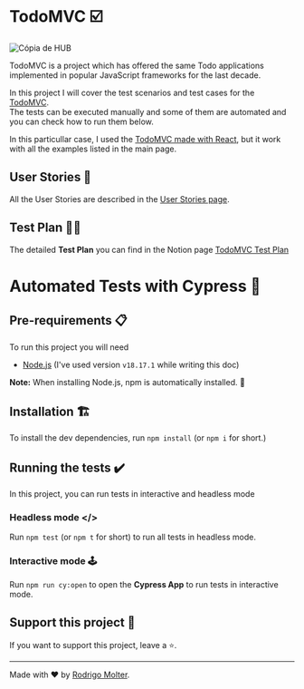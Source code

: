 # TodoMVC ☑️
![Cópia de HUB](https://github.com/rodrigomolter/TodoMVC/assets/57466763/1739b08e-087a-4cd8-8836-3ddf9c7cb192)

TodoMVC is a project which has offered the same Todo applications implemented in popular JavaScript frameworks for the last decade.

In this project I will cover the test scenarios and test cases for the [TodoMVC](https://todomvc.com).<br>
The tests can be executed manually and some of them are automated and you can check how to run them below.

In this particullar case, I used the [TodoMVC made with React](https://todomvc.com/examples/react/dist/), but it work with all the examples listed in the main page. 

## User Stories 👤
All the User Stories are described in the [User Stories page](https://dynamic-keeper-66c.notion.site/User-Stories-491da01d74b94342acdf5a1166315f24).

## Test Plan 👨‍🔬
The detailed **Test Plan** you can find in the Notion page
[TodoMVC Test Plan](https://dynamic-keeper-66c.notion.site/TodoMVC-32d7b72188dd445180511f338a19462c)

# Automated Tests with Cypress 🚀

## Pre-requirements 📋

To run this project you will need

- [Node.js](https://nodejs.org/en/) (I've used version `v18.17.1` while writing this doc)

**Note:** When installing Node.js, npm is automatically installed. 🚀

## Installation 🏗️

To install the dev dependencies, run `npm install` (or `npm i` for short.)

## Running the tests ✔️

In this project, you can run tests in interactive and headless mode

### Headless mode </>

Run `npm test` (or `npm t` for short) to run all tests in headless mode.

### Interactive mode 🕹️

Run `npm run cy:open` to open the __Cypress App__ to run tests in interactive mode.

## Support this project 🙌

If you want to support this project, leave a ⭐.

___

Made with ❤️ by [Rodrigo Molter](https://www.linkedin.com/in/rodrigo-molter/).

